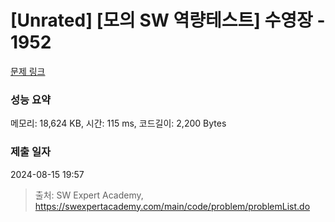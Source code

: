 # [Unrated] [모의 SW 역량테스트] 수영장 - 1952 

[문제 링크](https://swexpertacademy.com/main/code/problem/problemDetail.do?contestProbId=AV5PpFQaAQMDFAUq) 

### 성능 요약

메모리: 18,624 KB, 시간: 115 ms, 코드길이: 2,200 Bytes

### 제출 일자

2024-08-15 19:57



> 출처: SW Expert Academy, https://swexpertacademy.com/main/code/problem/problemList.do